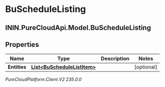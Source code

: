 # BuScheduleListing

## ININ.PureCloudApi.Model.BuScheduleListing

## Properties

|Name | Type | Description | Notes|
|------------ | ------------- | ------------- | -------------|
| **Entities** | [**List&lt;BuScheduleListItem&gt;**](BuScheduleListItem) |  | [optional] |



_PureCloudPlatform.Client.V2 235.0.0_
